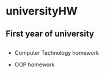 # universityHW

## First year of university <br> <h2>
	
+ Computer Technology homework <br> 
	
+ OOP homework <br> 


	
